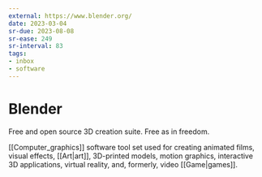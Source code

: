 ```yaml
---
external: https://www.blender.org/
date: 2023-03-04
sr-due: 2023-08-08
sr-ease: 249
sr-interval: 83
tags:
- inbox
- software
---
```


# Blender

Free and open source 3D creation suite. Free as in freedom.

[[Computer_graphics]] software tool set used for creating animated films, visual
effects, [[Art|art]], 3D-printed models, motion graphics, interactive 3D
applications, virtual reality, and, formerly, video [[Game|games]].
